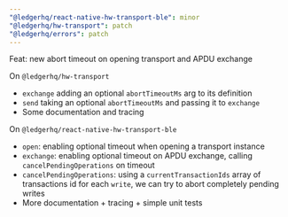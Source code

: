 ```yaml
---
"@ledgerhq/react-native-hw-transport-ble": minor
"@ledgerhq/hw-transport": patch
"@ledgerhq/errors": patch
---
```


Feat: new abort timeout on opening transport and APDU exchange

On `@ledgerhq/hw-transport`

- `exchange` adding an optional `abortTimeoutMs` arg to its definition
- `send` taking an optional `abortTimeoutMs` and passing it to `exchange`
- Some documentation and tracing

On `@ledgerhq/react-native-hw-transport-ble`

- `open`: enabling optional timeout when opening a transport instance
- `exchange`: enabling optional timeout on APDU exchange, calling `cancelPendingOperations` on timeout
- `cancelPendingOperations`: using a `currentTransactionIds` array of transactions id for each `write`, we can try to abort completely pending writes
- More documentation + tracing + simple unit tests
